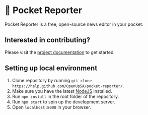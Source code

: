 # 📱 Pocket Reporter

Pocket Reporter is a free, open-source news editor in your pocket.

## Interested in contributing?

Please visit the [project documentation](https://pocketreporter-docs.netlify.com) to get started.


## Setting up local environment

1. Clone repository by running `git clone https://help.github.com/OpenUpSA/pocket-reporter/`.
2. Make sure you have the latest [NodeJS](https://nodejs.org/en/) installed.
3. Run `npm install` in the root folder of the repository.
4. Run `npm start` to spin up the development server.
5. Open `localhost:8000` in your browser.